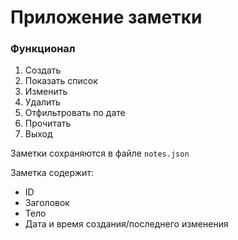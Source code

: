 # Приложение заметки

### Функционал

1. Создать
2. Показать список
3. Изменить
4. Удалить
5. Отфильтровать по дате
6. Прочитать
7. Выход

Заметки сохраняются в файле `notes.json`

Заметка содержит:
* ID
* Заголовок
* Тело
* Дата и время создания/последнего изменения